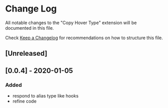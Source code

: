 # Change Log

All notable changes to the "Copy Hover Type" extension will be documented in this file.

Check [Keep a Changelog](http://keepachangelog.com/) for recommendations on how to structure this file.

## [Unreleased]

## [0.0.4] - 2020-01-05

### Added

- respond to alias type like hooks
- refine code

